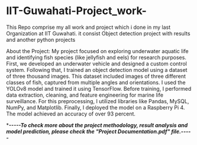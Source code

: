 # IIT-Guwahati-Project_work-
This Repo comprise my all work and project which i done in my last Organization at IIT Guwahati. it consist Object detection project with results and another python projects


About the Project: 
My project focused on exploring underwater aquatic life and identifying fish species (like jellyfish and eels) for research purposes. First, we developed an underwater vehicle and designed a custom control system. Following that, I trained an object detection model using a dataset of three thousand images. This dataset included images of three different classes of fish, captured from multiple angles and orientations. I used the YOLOv8 model and trained it using TensorFlow. Before training, I performed data extraction, cleaning, and feature engineering for marine life surveillance. For this preprocessing, I utilized libraries like Pandas, MySQL, NumPy, and Matplotlib. Finally, I deployed the model on a Raspberry Pi 4. The model achieved an accuracy of over 93 percent.


****-----To check more about the project methodology, result analysis and model prediction, please check the "Project Documentation.pdf" file.-----***
